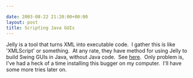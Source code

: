 ```yaml
---

date: 2003-08-22 21:20:00+00:00
layout: post
title: Scripting Java GUIs
---
```


Jelly is a tool that turns XML into executable code.  I gather this is like 'XMLScript' or something.  At any rate, they have method for using Jelly to build Swing GUIs in Java, without Java code.  See [here](http://jakarta.apache.org/commons/jelly/tutorial.html#jellyswing).  Only problem is, I've had a heck of a time installing this bugger on my computer.  I'll have some more tries later on.
